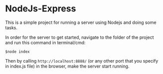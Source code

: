 # NodeJs-Express
This is a simple project for running a server using Nodejs and doing some tasks.

In order for the server to get started, navigate to the folder of the project and run this command in terminal/cmd:

`$node index`

Then by calling `http://localhost:8888/` (or any other port that you specify in index.js file) in the browser, make the server start running.
